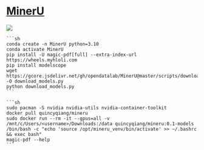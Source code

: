 # [MinerU](https://github.com/opendatalab/MinerU)

![](https://img.shields.io/github/license/opendatalab/MinerU?style=flat-square)

````{tab} Conda [^1]
```sh
conda create -n MinerU python=3.10
conda activate MinerU
pip install -U magic-pdf[full] --extra-index-url https://wheels.myhloli.com
pip install modelscope
wget https://gcore.jsdelivr.net/gh/opendatalab/MinerU@master/scripts/download_models.py -O download_models.py
python download_models.py
```
````

````{tab} Docker compose [^2]
```sh
sudo pacman -S nvidia nvidia-utils nvidia-container-toolkit
docker pull quincyqiang/mineru
sudo docker run --rm -it --gpus=all -v /mnt/c/Users/<username>/Downloads:/data quincyqiang/mineru:0.1-models /bin/bash -c "echo 'source /opt/mineru_venv/bin/activate' >> ~/.bashrc && exec bash"
magic-pdf --help
```
````

[^1]: [Windows10/11](https://github.com/opendatalab/MinerU/blob/master/docs/README_Windows_CUDA_Acceleration_zh_CN.md)
[^2]: [quincyqiang/mineru](https://hub.docker.com/r/quincyqiang/mineru)